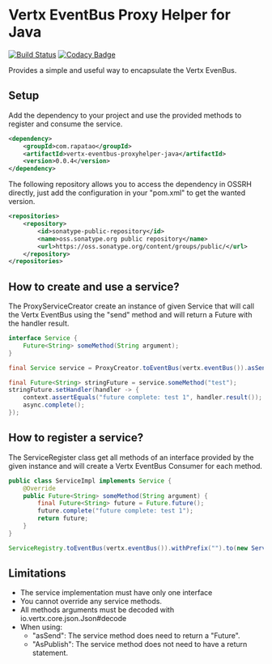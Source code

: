 # Vertx EventBus Proxy Helper for Java
[![Build Status](https://travis-ci.org/rapatao/vertx-eventbus-proxyhelper-java.svg?branch=master)](https://travis-ci.org/rapatao/vertx-eventbus-proxyhelper-java) [![Codacy Badge](https://api.codacy.com/project/badge/Grade/b86ce732e6e741b1b7e8dafb9deb3bbb)](https://www.codacy.com/app/rapatao/vertx-eventbus-proxyhelper-java?utm_source=github.com&amp;utm_medium=referral&amp;utm_content=rapatao/vertx-eventbus-proxyhelper-java&amp;utm_campaign=Badge_Grade)

Provides a simple and useful way to encapsulate the Vertx EvenBus.

## Setup

Add the dependency to your project and use the provided methods to register and consume the service.
```xml
<dependency>
    <groupId>com.rapatao</groupId>
    <artifactId>vertx-eventbus-proxyhelper-java</artifactId>
    <version>0.0.4</version>
</dependency>
```

The following repository allows you to access the dependency in OSSRH directly, just add the configuration in your "pom.xml" to get the wanted version.
```xml
<repositories>
    <repository>
        <id>sonatype-public-repository</id>
        <name>oss.sonatype.org public repository</name>
        <url>https://oss.sonatype.org/content/groups/public/</url>
    </repository>
</repositories>
```

## How to create and use a service?
The ProxyServiceCreator create an instance of given Service that will call the Vertx EventBus using the "send" method and will return a Future<T> with the handler result.
```java
interface Service {
    Future<String> someMethod(String argument);
}
```

```java
final Service service = ProxyCreator.toEventBus(vertx.eventBus()).asSend(Service.class);

final Future<String> stringFuture = service.someMethod("test");
stringFuture.setHandler(handler -> {
    context.assertEquals("future complete: test 1", handler.result());
    async.complete();
});
```

## How to register a service?
The ServiceRegister class get all methods of an interface provided by the given instance and will create a Vertx EventBus Consumer for each method.

```java
public class ServiceImpl implements Service {
    @Override
    public Future<String> someMethod(String argument) {
        final Future<String> future = Future.future();
        future.complete("future complete: test 1");
        return future;
    }
}
```

```java
ServiceRegistry.toEventBus(vertx.eventBus()).withPrefix("").to(new ServiceImpl()).registry();
```

## Limitations

- The service implementation must have only one interface
- You cannot override any service methods.
- All methods arguments must be decoded with io.vertx.core.json.Json#decode
- When using:
    - "asSend": The service method does need to return a "Future<T>".
    - "AsPublish": The service method does not need to have a return statement.
